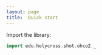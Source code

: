 ```yaml
---
layout: page
title:  Quick start
---
```


Import the library:


```scala
import edu.holycross.shot.ohco2._
```
